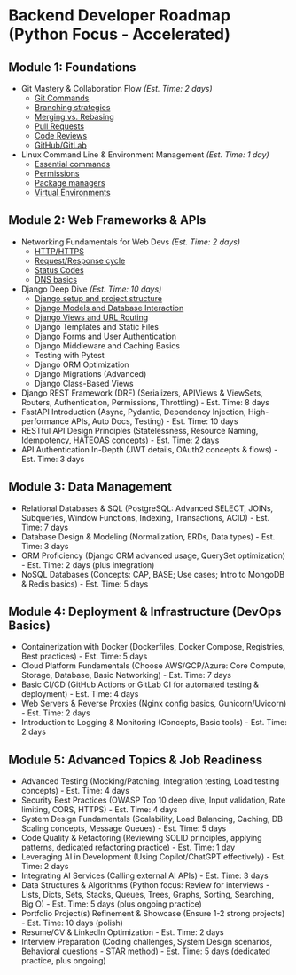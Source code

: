 # Backend Developer Roadmap (Python Focus - Accelerated)

## Module 1: Foundations

- Git Mastery & Collaboration Flow _(Est. Time: 2 days)_
  - [Git Commands](https://github.com/ibrokethecode/git-tutorial)
  - [Branching strategies](./foundations/git_mastery/README.md#1-branching-strategies)
  - [Merging vs. Rebasing](./foundations/git_mastery/README.md#2-merging-vs-rebasing)
  - [Pull Requests](./foundations/git_mastery/README.md#3-pull-requests)
  - [Code Reviews](./foundations/git_mastery/README.md#4-code-reviews)
  - [GitHub/GitLab](./foundations/git_mastery/README.md#5-githubgitlab)
- Linux Command Line & Environment Management _(Est. Time: 1 day)_
  - [Essential commands](./foundations/linux_cli/README.md#1-essential-commands)
  - [Permissions](./foundations/linux_cli/README.md#2-permissions)
  - [Package managers](./foundations/linux_cli/README.md#3-package-managers)
  - [Virtual Environments](./foundations/linux_cli/README.md#4-virtual-environments)

## Module 2: Web Frameworks & APIs

- Networking Fundamentals for Web Devs _(Est. Time: 2 days)_
  - [HTTP/HTTPS](./web_frameworks/networking/README.md#1-httphttps-hypertext-transfer-protocolsecure)
  - [Request/Response cycle](./web_frameworks/networking/README.md#2-requestresponse-cycle)
  - [Status Codes](./web_frameworks/networking/README.md#3-status-codes)
  - [DNS basics](./web_frameworks/networking/README.md#4-dns-basics-domain-name-system)
- Django Deep Dive _(Est. Time: 10 days)_
  - [Django setup and project structure](./web_frameworks/django/setup/README.md)
  - [Django Models and Database Interaction](./web_frameworks/django/models/README.md)
  - [Django Views and URL Routing](./web_frameworks/django/views_urls/README.md)
  - Django Templates and Static Files
  - Django Forms and User Authentication
  - Django Middleware and Caching Basics
  - Testing with Pytest
  - Django ORM Optimization
  - Django Migrations (Advanced)
  - Django Class-Based Views
- Django REST Framework (DRF) (Serializers, APIViews & ViewSets, Routers, Authentication, Permissions, Throttling) - Est. Time: 8 days
- FastAPI Introduction (Async, Pydantic, Dependency Injection, High-performance APIs, Auto Docs, Testing) - Est. Time: 10 days
- RESTful API Design Principles (Statelessness, Resource Naming, Idempotency, HATEOAS concepts) - Est. Time: 2 days
- API Authentication In-Depth (JWT details, OAuth2 concepts & flows) - Est. Time: 3 days

## Module 3: Data Management

- Relational Databases & SQL (PostgreSQL: Advanced SELECT, JOINs, Subqueries, Window Functions, Indexing, Transactions, ACID) - Est. Time: 7 days
- Database Design & Modeling (Normalization, ERDs, Data types) - Est. Time: 3 days
- ORM Proficiency (Django ORM advanced usage, QuerySet optimization) - Est. Time: 2 days (plus integration)
- NoSQL Databases (Concepts: CAP, BASE; Use cases; Intro to MongoDB & Redis basics) - Est. Time: 5 days

## Module 4: Deployment & Infrastructure (DevOps Basics)

- Containerization with Docker (Dockerfiles, Docker Compose, Registries, Best practices) - Est. Time: 5 days
- Cloud Platform Fundamentals (Choose AWS/GCP/Azure: Core Compute, Storage, Database, Basic Networking) - Est. Time: 7 days
- Basic CI/CD (GitHub Actions or GitLab CI for automated testing & deployment) - Est. Time: 4 days
- Web Servers & Reverse Proxies (Nginx config basics, Gunicorn/Uvicorn) - Est. Time: 2 days
- Introduction to Logging & Monitoring (Concepts, Basic tools) - Est. Time: 2 days

## Module 5: Advanced Topics & Job Readiness

- Advanced Testing (Mocking/Patching, Integration testing, Load testing concepts) - Est. Time: 4 days
- Security Best Practices (OWASP Top 10 deep dive, Input validation, Rate limiting, CORS, HTTPS) - Est. Time: 4 days
- System Design Fundamentals (Scalability, Load Balancing, Caching, DB Scaling concepts, Message Queues) - Est. Time: 5 days
- Code Quality & Refactoring (Reviewing SOLID principles, applying patterns, dedicated refactoring practice) - Est. Time: 1 day
- Leveraging AI in Development (Using Copilot/ChatGPT effectively) - Est. Time: 2 days
- Integrating AI Services (Calling external AI APIs) - Est. Time: 3 days
- Data Structures & Algorithms (Python focus: Review for interviews - Lists, Dicts, Sets, Stacks, Queues, Trees, Graphs, Sorting, Searching, Big O) - Est. Time: 5 days (plus ongoing practice)
- Portfolio Project(s) Refinement & Showcase (Ensure 1-2 strong projects) - Est. Time: 10 days (polish)
- Resume/CV & LinkedIn Optimization - Est. Time: 2 days
- Interview Preparation (Coding challenges, System Design scenarios, Behavioral questions - STAR method) - Est. Time: 5 days (dedicated practice, plus ongoing)
